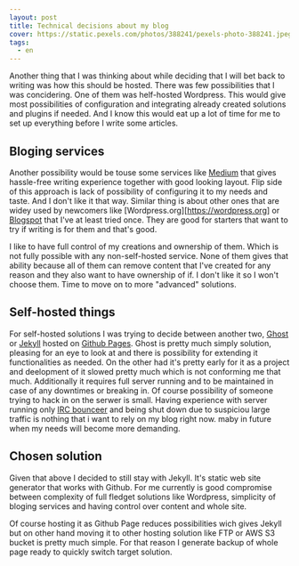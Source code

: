 ```yaml
---
layout: post
title: Technical decisions about my blog
cover: https://static.pexels.com/photos/388241/pexels-photo-388241.jpeg
tags:
  - en
---
```


Another thing that I was thinking about while deciding that I will bet back to writing was how this should be hosted. There was few possibilities that I was concidering. One of them was helf-hosted Wordpress. This would give most possibilities of configuration and integrating already created solutions and plugins if needed. And I know this would eat up a lot of time for me to set up everything before I write some articles.

<!-- more -->

Bloging services
---
Another possibility would be touse some services like [Medium](https://medium.com/@vircung) that gives hassle-free writing experience together with good looking layout. Flip side of this approach is lack of possibility of configuring it to my needs and taste. And I don't like it that way. Similar thing is about other ones that are widey used by newcomers like [Wordpress.org][https://wordpress.org] or [Blogspot](https://blogspot.com/) that I've at least tried once. They are good for starters that want to try if writing is for them and that's good.

I like to have full control of my creations and ownership of them. Which is not fully possible with any non-self-hosted service. None of them gives that ability because all of them can remove content that I've created for any reason and they also want to have ownership of if. I don't like it so I won't choose them. Time to move on to more "advanced" solutions.

Self-hosted things
---
For self-hosted solutions I was trying to decide between another two, [Ghost](https://ghost.org) or [Jekyll](https://jekyllrb.com) hosted on [Github Pages](https://pages.github.com). Ghost is pretty much simply solution, pleasing for an eye to look at and there is possibility for extending it functionalities as needed. On the other had it's pretty early for it as a project and deelopment of it slowed pretty much which is not conforming me that much. Additionally it requires full server running and to be maintained in case of any downtimes or breaking in. Of course possibility of someone trying to hack in on the serwer is small. Having experience with server running only [IRC bounceer](https://github.com/vircung/docker-znc) and being shut down due to suspiciou large traffic is nothing that i want to rely on my blog right now. maby in future when my needs will become more demanding.

Chosen solution
---
Given that above I decided to still stay with Jekyll. It's static web site generator that works with Github. For me currently is good compromise between complexity of full fledget solutions like Wordpress, simplicity of bloging services and having control over content and whole site. 

Of course hosting it as Github Page reduces possibilities wich gives Jekyll but on other hand moving it to other hosting solution like FTP or AWS S3 bucket is pretty much simple. For that reason I generate backup of whole page ready to quickly switch target solution.
